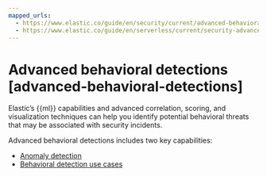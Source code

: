 ```yaml
---
mapped_urls:
  - https://www.elastic.co/guide/en/security/current/advanced-behavioral-detections.html
  - https://www.elastic.co/guide/en/serverless/current/security-advanced-behavioral-detections.html
---
```


# Advanced behavioral detections [advanced-behavioral-detections]

Elastic’s {{ml}} capabilities and advanced correlation, scoring, and visualization techniques can help you identify potential behavioral threats that may be associated with security incidents.

Advanced behavioral detections includes two key capabilities:

* [Anomaly detection](anomaly-detection.md)
* [Behavioral detection use cases](behavioral-detection-use-cases.md)


